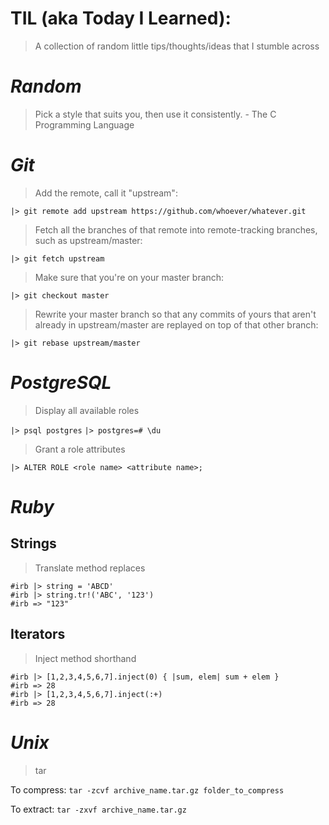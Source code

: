 # TIL (aka Today I Learned):
> A collection of random little tips/thoughts/ideas that I stumble across
 
 # __*Random*__
 
 > Pick a style that suits you, then use it consistently. - The C Programming Language
 
 # __*Git*__

> Add the remote, call it "upstream":

`|> git remote add upstream https://github.com/whoever/whatever.git`

> Fetch all the branches of that remote into remote-tracking branches,
> such as upstream/master:

`|> git fetch upstream`

> Make sure that you're on your master branch:

`|> git checkout master`

> Rewrite your master branch so that any commits of yours that
> aren't already in upstream/master are replayed on top of that
> other branch:

`|> git rebase upstream/master`

 # __*PostgreSQL*__

> Display all available roles

`|> psql postgres`
`|> postgres=# \du`

> Grant a role attributes

`|> ALTER ROLE <role name> <attribute name>;`

# __*Ruby*__

## Strings

> Translate method replaces

```
#irb |> string = 'ABCD'
#irb |> string.tr!('ABC', '123')
#irb => "123"
```

## Iterators

> Inject method shorthand

```
#irb |> [1,2,3,4,5,6,7].inject(0) { |sum, elem| sum + elem }
#irb => 28
#irb |> [1,2,3,4,5,6,7].inject(:+)
#irb => 28
```

# __*Unix*__

> tar

To compress: 
`tar -zcvf archive_name.tar.gz folder_to_compress`

To extract:
`tar -zxvf archive_name.tar.gz`
